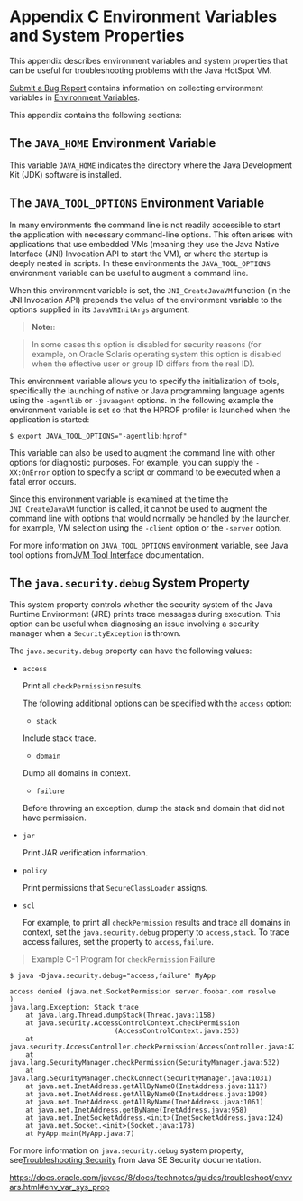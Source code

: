 # Appendix C Environment Variables and System Properties

This appendix describes environment variables and system properties that can be useful for troubleshooting problems with the Java HotSpot VM.

[Submit a Bug Report](https://github.com/cncounter/java-troubleshoot-cn/tree/master/17_Submit_a_Bug_Report/) contains information on collecting environment variables in [Environment Variables](https://github.com/cncounter/java-troubleshoot-cn/tree/master/17_Submit_a_Bug_Report/).

This appendix contains the following sections:


##  The `JAVA_HOME` Environment Variable


This variable `JAVA_HOME` indicates the directory where the Java Development Kit (JDK) software is installed.


##  The `JAVA_TOOL_OPTIONS` Environment Variable


In many environments the command line is not readily accessible to start the application with necessary command-line options. This often arises with applications that use embedded VMs (meaning they use the Java Native Interface (JNI) Invocation API to start the VM), or where the startup is deeply nested in scripts. In these environments the `JAVA_TOOL_OPTIONS` environment variable can be useful to augment a command line.

When this environment variable is set, the `JNI_CreateJavaVM` function (in the JNI Invocation API) prepends the value of the environment variable to the options supplied in its `JavaVMInitArgs` argument.

> **Note:**:

> In some cases this option is disabled for security reasons (for example, on Oracle Solaris operating system this option is disabled when the effective user or group ID differs from the real ID).


This environment variable allows you to specify the initialization of tools, specifically the launching of native or Java programming language agents using the `-agentlib` or `-javaagent` options. In the following example the environment variable is set so that the HPROF profiler is launched when the application is started:

```
$ export JAVA_TOOL_OPTIONS="-agentlib:hprof"

```

This variable can also be used to augment the command line with other options for diagnostic purposes. For example, you can supply the `-XX:OnError` option to specify a script or command to be executed when a fatal error occurs.

Since this environment variable is examined at the time the `JNI_CreateJavaVM` function is called, it cannot be used to augment the command line with options that would normally be handled by the launcher, for example, VM selection using the `-client` option or the `-server` option.

For more information on `JAVA_TOOL_OPTIONS` environment variable, see Java tool options from[JVM Tool Interface](https://docs.oracle.com/javase/8/docs/platform/jvmti/jvmti.html#tooloptions) documentation.



## The `java.security.debug` System Property

This system property controls whether the security system of the Java Runtime Environment (JRE) prints trace messages during execution. This option can be useful when diagnosing an issue involving a security manager when a `SecurityException` is thrown.

The `java.security.debug` property can have the following values:

* `access`

  Print all `checkPermission` results.

  The following additional options can be specified with the `access` option:

  * `stack`

  Include stack trace.

  * `domain`

  Dump all domains in context.

  * `failure`

  Before throwing an exception, dump the stack and domain that did not have permission.

* `jar`

  Print JAR verification information.

* `policy`

  Print permissions that `SecureClassLoader` assigns.

* `scl`

  For example, to print all `checkPermission` results and trace all domains in context, set the `java.security.debug` property to `access,stack`. To trace access failures, set the property to `access,failure`.

> Example C-1 Program for `checkPermission` Failure

```
$ java -Djava.security.debug="access,failure" MyApp

access denied (java.net.SocketPermission server.foobar.com resolve
)
java.lang.Exception: Stack trace
    at java.lang.Thread.dumpStack(Thread.java:1158)
    at java.security.AccessControlContext.checkPermission
                          (AccessControlContext.java:253)
    at java.security.AccessController.checkPermission(AccessController.java:427)
    at java.lang.SecurityManager.checkPermission(SecurityManager.java:532)
    at java.lang.SecurityManager.checkConnect(SecurityManager.java:1031)
    at java.net.InetAddress.getAllByName0(InetAddress.java:1117)
    at java.net.InetAddress.getAllByName0(InetAddress.java:1098)
    at java.net.InetAddress.getAllByName(InetAddress.java:1061)
    at java.net.InetAddress.getByName(InetAddress.java:958)
    at java.net.InetSocketAddress.<init>(InetSocketAddress.java:124)
    at java.net.Socket.<init>(Socket.java:178)
    at MyApp.main(MyApp.java:7)

```

For more information on `java.security.debug` system property, see[Troubleshooting Security](https://docs.oracle.com/javase/8/docs/technotes/guides/security/troubleshooting-security.html) from Java SE Security documentation.



<https://docs.oracle.com/javase/8/docs/technotes/guides/troubleshoot/envvars.html#env_var_sys_prop>

